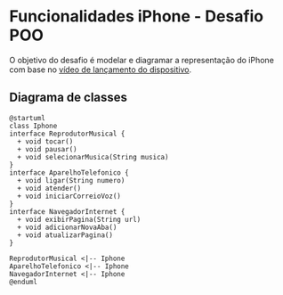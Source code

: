 # Funcionalidades iPhone - Desafio POO

O objetivo do desafio é modelar e diagramar a representação do iPhone com base no [vídeo de lançamento do dispositivo](https://www.youtube.com/watch?v=9ou608QQRq8).

## Diagrama de classes
```plantuml
@startuml
class Iphone
interface ReprodutorMusical {
  + void tocar()
  + void pausar()
  + void selecionarMusica(String musica)
}
interface AparelhoTelefonico {
  + void ligar(String numero)
  + void atender()
  + void iniciarCorreioVoz()
}
interface NavegadorInternet {
  + void exibirPagina(String url)
  + void adicionarNovaAba()
  + void atualizarPagina()
}

ReprodutorMusical <|-- Iphone
AparelhoTelefonico <|-- Iphone
NavegadorInternet <|-- Iphone
@enduml
```